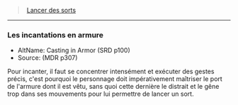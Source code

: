 ﻿---
!GenericItem
Name: Les incantations en armure
AltName: Casting in Armor (SRD p100)
Source: (MDR p307)
Id: spellcasting_hd.md#les-incantations-en-armure
ParentLink: spellcasting_hd.md#lancer-des-sorts
ParentName: Lancer des sorts
NameLevel: 3
Attributes: {}
AttributesDictionary: >+
  {}

---
> [Lancer des sorts](hd_spellcasting.md)

---

### Les incantations en armure

- AltName: Casting in Armor (SRD p100)
- Source: (MDR p307)

Pour incanter, il faut se concentrer intensément et exécuter des gestes précis, c'est pourquoi le personnage doit impérativement maîtriser le port de l'armure dont il est vêtu, sans quoi cette dernière le distrait et le gêne trop dans ses mouvements pour lui permettre de lancer un sort.

